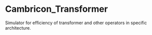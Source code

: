 # Cambricon_Transformer
Simulator for efficiency of transformer and other operators in specific architecture.
